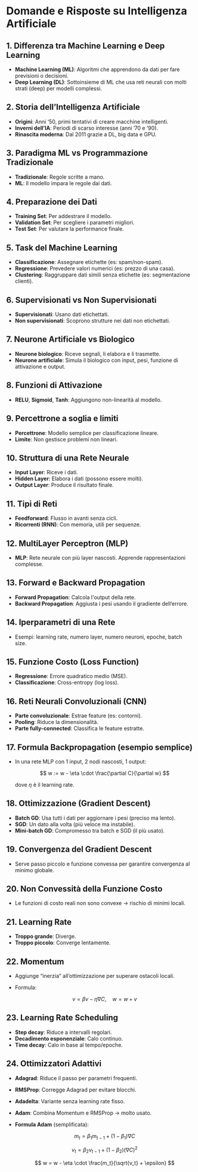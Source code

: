 # Domande e Risposte su Intelligenza Artificiale

## 1. Differenza tra Machine Learning e Deep Learning

* **Machine Learning (ML)**: Algoritmi che apprendono da dati per fare previsioni o decisioni.
* **Deep Learning (DL)**: Sottoinsieme di ML che usa reti neurali con molti strati (deep) per modelli complessi.

## 2. Storia dell’Intelligenza Artificiale

* **Origini**: Anni ‘50, primi tentativi di creare macchine intelligenti.
* **Inverni dell’IA**: Periodi di scarso interesse (anni ’70 e ’90).
* **Rinascita moderna**: Dal 2011 grazie a DL, big data e GPU.

## 3. Paradigma ML vs Programmazione Tradizionale

* **Tradizionale**: Regole scritte a mano.
* **ML**: Il modello impara le regole dai dati.

## 4. Preparazione dei Dati

* **Training Set**: Per addestrare il modello.
* **Validation Set**: Per scegliere i parametri migliori.
* **Test Set**: Per valutare la performance finale.

## 5. Task del Machine Learning

* **Classificazione**: Assegnare etichette (es: spam/non-spam).
* **Regressione**: Prevedere valori numerici (es: prezzo di una casa).
* **Clustering**: Raggruppare dati simili senza etichette (es: segmentazione clienti).

## 6. Supervisionati vs Non Supervisionati

* **Supervisionati**: Usano dati etichettati.
* **Non supervisionati**: Scoprono strutture nei dati non etichettati.

## 7. Neurone Artificiale vs Biologico

* **Neurone biologico**: Riceve segnali, li elabora e li trasmette.
* **Neurone artificiale**: Simula il biologico con input, pesi, funzione di attivazione e output.

## 8. Funzioni di Attivazione

* **RELU**, **Sigmoid**, **Tanh**: Aggiungono non-linearità al modello.

## 9. Percettrone a soglia e limiti

* **Percettrone**: Modello semplice per classificazione lineare.
* **Limite**: Non gestisce problemi non lineari.

## 10. Struttura di una Rete Neurale

* **Input Layer**: Riceve i dati.
* **Hidden Layer**: Elabora i dati (possono essere molti).
* **Output Layer**: Produce il risultato finale.

## 11. Tipi di Reti

* **Feedforward**: Flusso in avanti senza cicli.
* **Ricorrenti (RNN)**: Con memoria, utili per sequenze.

## 12. MultiLayer Perceptron (MLP)

* **MLP**: Rete neurale con più layer nascosti. Apprende rappresentazioni complesse.

## 13. Forward e Backward Propagation

* **Forward Propagation**: Calcola l'output della rete.
* **Backward Propagation**: Aggiusta i pesi usando il gradiente dell’errore.

## 14. Iperparametri di una Rete

* Esempi: learning rate, numero layer, numero neuroni, epoche, batch size.

## 15. Funzione Costo (Loss Function)

* **Regressione**: Errore quadratico medio (MSE).
* **Classificazione**: Cross-entropy (log loss).

## 16. Reti Neurali Convoluzionali (CNN)

* **Parte convoluzionale**: Estrae feature (es: contorni).
* **Pooling**: Riduce la dimensionalità.
* **Parte fully-connected**: Classifica le feature estratte.

## 17. Formula Backpropagation (esempio semplice)

* In una rete MLP con 1 input, 2 nodi nascosti, 1 output:

  $$
  w := w - \eta \cdot \frac{\partial C}{\partial w}
  $$

  dove $\eta$ è il learning rate.

## 18. Ottimizzazione (Gradient Descent)

* **Batch GD**: Usa tutti i dati per aggiornare i pesi (preciso ma lento).
* **SGD**: Un dato alla volta (più veloce ma instabile).
* **Mini-batch GD**: Compromesso tra batch e SGD (il più usato).

## 19. Convergenza del Gradient Descent

* Serve passo piccolo e funzione convessa per garantire convergenza al minimo globale.

## 20. Non Convessità della Funzione Costo

* Le funzioni di costo reali non sono convexe → rischio di minimi locali.

## 21. Learning Rate

* **Troppo grande**: Diverge.
* **Troppo piccolo**: Converge lentamente.

## 22. Momentum

* Aggiunge “inerzia” all’ottimizzazione per superare ostacoli locali.
* Formula:

  $$
  v = \beta v - \eta \nabla C,\quad w = w + v
  $$

## 23. Learning Rate Scheduling

* **Step decay**: Riduce a intervalli regolari.
* **Decadimento esponenziale**: Calo continuo.
* **Time decay**: Calo in base al tempo/epoche.

## 24. Ottimizzatori Adattivi

* **Adagrad**: Riduce il passo per parametri frequenti.
* **RMSProp**: Corregge Adagrad per evitare blocchi.
* **Adadelta**: Variante senza learning rate fisso.
* **Adam**: Combina Momentum e RMSProp → molto usato.
* **Formula Adam** (semplificata):

  $$
  m_t = \beta_1 m_{t-1} + (1-\beta_1)\nabla C  
  $$

  $$
  v_t = \beta_2 v_{t-1} + (1-\beta_2)(\nabla C)^2  
  $$

  $$
  w = w - \eta \cdot \frac{m_t}{\sqrt{v_t} + \epsilon}
  $$
